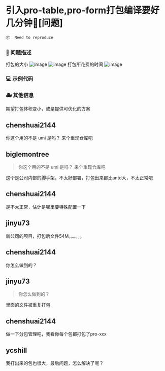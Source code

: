 # 引入pro-table,pro-form打包编译要好几分钟🧐[问题]

`📦  Need to reproduce`

### 🧐 问题描述

<!--
开启bundleanalyze,发现打包出来有12M

-->

打包的大小
![image](https://user-images.githubusercontent.com/13833202/112415246-7ab42280-8d5e-11eb-8834-796c6a45b8a7.png)
![image](https://user-images.githubusercontent.com/13833202/112415478-d4b4e800-8d5e-11eb-8966-fb3603a9099a.png)
打包所花费的时间
![image](https://user-images.githubusercontent.com/13833202/112415653-23628200-8d5f-11eb-9421-8e2372133bd9.png)

### 💻 示例代码

<!--
如果你有解决方案，在这里清晰地阐述
-->

### 🚑 其他信息

期望打包体积变小，或是提供可优化的方案

<!--
如截图等其他信息可以贴在这里
-->

## chenshuai2144

你这个用的不是 umi 是吗？ 来个重现仓库吧

## biglemontree

> 你这个用的不是 umi 是吗？ 来个重现仓库吧

这个是公司内部的脚手架，不太好部署，打包出来都比antd大，不太正常吧

## chenshuai2144

是不太正常，估计是哪里要特殊配置一下

## jinyu73

新公司的项目，打包后文件54M。。。。。。

## chenshuai2144

你怎么做到的？

## jinyu73

> 你怎么做到的？

里面的文件被重复打包

## chenshuai2144

做一下分包管理吧，我看你每个包都打包了pro-xxx

## ycshill

我打出来的包也很大，最后问题，怎么解决了呢？
